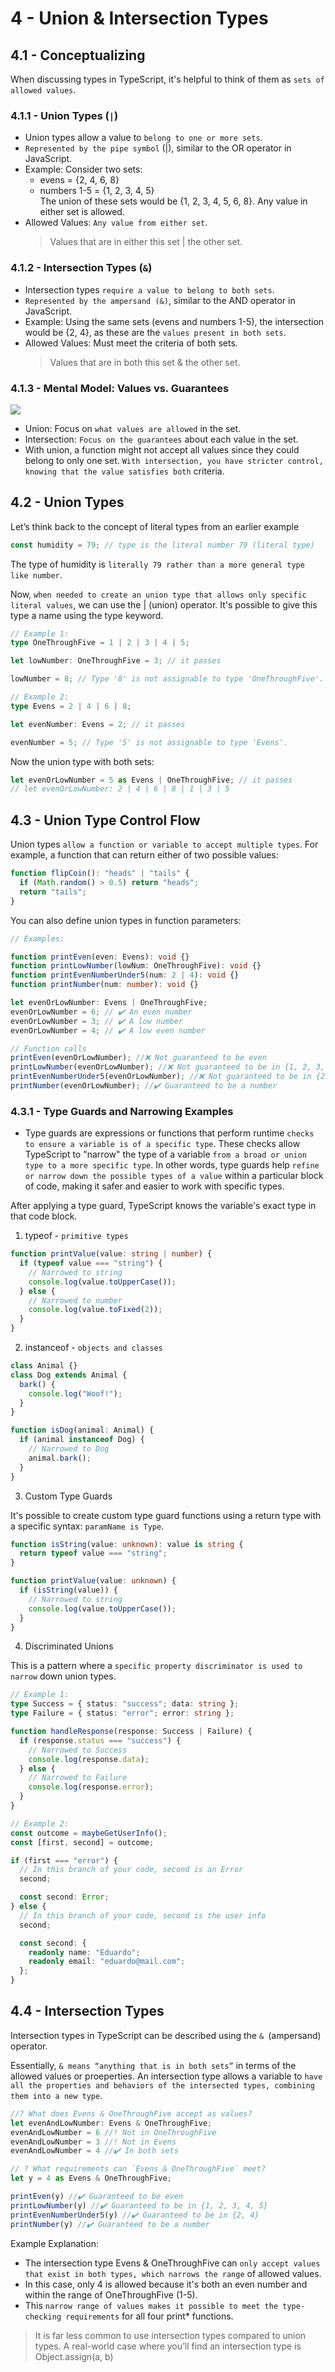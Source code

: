 # 4 - Union & Intersection Types

## 4.1 - Conceptualizing

When discussing types in TypeScript, it's helpful to think of them as `sets of allowed values`.

### 4.1.1 - Union Types (`|`)

- Union types allow a value to `belong to one or more sets`.
- `Represented by the pipe symbol` (|), similar to the OR operator in JavaScript.
- Example: Consider two sets:
  - evens = {2, 4, 6, 8}
  - numbers 1-5 = {1, 2, 3, 4, 5}  
    The union of these sets would be {1, 2, 3, 4, 5, 6, 8}. Any value in either set is allowed.
- Allowed Values: `Any value from either set`.
  > Values that are in either this set | the other set.

### 4.1.2 - Intersection Types (`&`)

- Intersection types `require a value to belong to both sets`.
- `Represented by the ampersand (&)`, similar to the AND operator in JavaScript.
- Example: Using the same sets (evens and numbers 1-5), the intersection would be {2, 4}, as these are the `values present in both sets`.
- Allowed Values: Must meet the criteria of both sets.
  > Values that are in both this set & the other set.

### 4.1.3 - Mental Model: Values vs. Guarantees

![](https://www.typescript-training.com/static/e0631284ba90dde4a2757980407264fd/2c95d/union-intersection-preview.png)

- Union: Focus on `what values are allowed` in the set.
- Intersection: `Focus on the guarantees` about each value in the set.
- With union, a function might not accept all values since they could belong to only one set. `With intersection, you have stricter control, knowing that the value satisfies both` criteria.

## 4.2 - Union Types

Let’s think back to the concept of literal types from an earlier example

```ts
const humidity = 79; // type is the literal number 79 (literal type)
```

The type of humidity is `literally 79 rather than a more general type like number`.

Now, `when needed to create an union type that allows only specific literal values`, we can use the | (union) operator. It's possible to give this type a name using the type keyword.

```ts
// Example 1:
type OneThroughFive = 1 | 2 | 3 | 4 | 5;

let lowNumber: OneThroughFive = 3; // it passes

lowNumber = 8; // Type '8' is not assignable to type 'OneThroughFive'.
```

```ts
// Example 2:
type Evens = 2 | 4 | 6 | 8;

let evenNumber: Evens = 2; // it passes

evenNumber = 5; // Type '5' is not assignable to type 'Evens'.
```

Now the union type with both sets:

```ts
let evenOrLowNumber = 5 as Evens | OneThroughFive; // it passes
// let evenOrLowNumber: 2 | 4 | 6 | 8 | 1 | 3 | 5
```

## 4.3 - Union Type Control Flow

Union types `allow a function or variable to accept multiple types`. For example, a function that can return either of two possible values:

```ts
function flipCoin(): "heads" | "tails" {
  if (Math.random() > 0.5) return "heads";
  return "tails";
}
```

You can also define union types in function parameters:

```ts
// Examples:

function printEven(even: Evens): void {}
function printLowNumber(lowNum: OneThroughFive): void {}
function printEvenNumberUnder5(num: 2 | 4): void {}
function printNumber(num: number): void {}

let evenOrLowNumber: Evens | OneThroughFive;
evenOrLowNumber = 6; // ✔️ An even number
evenOrLowNumber = 3; // ✔️ A low number
evenOrLowNumber = 4; // ✔️ A low even number

// Function calls
printEven(evenOrLowNumber); //❌ Not guaranteed to be even
printLowNumber(evenOrLowNumber); //❌ Not guaranteed to be in {1, 2, 3, 4, 5}
printEvenNumberUnder5(evenOrLowNumber); //❌ Not guaranteed to be in {2, 4}
printNumber(evenOrLowNumber); //✔️ Guaranteed to be a number
```

### 4.3.1 - Type Guards and Narrowing Examples

- Type guards are expressions or functions that perform runtime `checks to ensure a variable is of a specific type`. These checks allow TypeScript to "narrow" the type of a variable `from a broad or union type to a more specific type`. In other words, type guards help `refine or narrow down the possible types of a value` within a particular block of code, making it safer and easier to work with specific types.

After applying a type guard, TypeScript knows the variable's exact type in that code block.


1. typeof - `primitive types`

```ts
function printValue(value: string | number) {
  if (typeof value === "string") {
    // Narrowed to string
    console.log(value.toUpperCase());
  } else {
    // Narrowed to number
    console.log(value.toFixed(2));
  }
}
```

2. instanceof - `objects and classes`

```ts
class Animal {}
class Dog extends Animal {
  bark() {
    console.log("Woof!");
  }
}

function isDog(animal: Animal) {
  if (animal instanceof Dog) {
    // Narrowed to Dog
    animal.bark();
  }
}
```

3. Custom Type Guards

It's possible to create custom type guard functions using a return type with a specific syntax: `paramName is Type`.

```ts
function isString(value: unknown): value is string {
  return typeof value === "string";
}

function printValue(value: unknown) {
  if (isString(value)) {
    // Narrowed to string
    console.log(value.toUpperCase());
  }
}
```

4. Discriminated Unions

This is a pattern where a `specific property discriminator is used to narrow` down union types.

```ts
// Example 1:
type Success = { status: "success"; data: string };
type Failure = { status: "error"; error: string };

function handleResponse(response: Success | Failure) {
  if (response.status === "success") {
    // Narrowed to Success
    console.log(response.data);
  } else {
    // Narrowed to Failure
    console.log(response.error);
  }
}
```

```ts
// Example 2:
const outcome = maybeGetUserInfo();
const [first, second] = outcome;

if (first === "error") {
  // In this branch of your code, second is an Error
  second;

  const second: Error;
} else {
  // In this branch of your code, second is the user info
  second;

  const second: {
    readonly name: "Eduardo";
    readonly email: "eduardo@mail.com";
  };
}
```

## 4.4 - Intersection Types

Intersection types in TypeScript can be described using the `& `(ampersand) operator.

Essentially, `& means “anything that is in both sets”` in terms of the allowed values or proeperties. An intersection type allows a variable to `have all the properties and behaviors of the intersected types, combining them into a new type`.


```ts
//? What does Evens & OneThroughFive accept as values?
let evenAndLowNumber: Evens & OneThroughFive;
evenAndLowNumber = 6 //! Not in OneThroughFive
evenAndLowNumber = 3 //! Not in Evens
evenAndLowNumber = 4 //✔️ In both sets

// ? What requirements can `Evens & OneThroughFive` meet?
let y = 4 as Evens & OneThroughFive;

printEven(y) //✔️ Guaranteed to be even
printLowNumber(y) //✔️ Guaranteed to be in {1, 2, 3, 4, 5}
printEvenNumberUnder5(y) //✔️ Guaranteed to be in {2, 4}
printNumber(y) //✔️ Guaranteed to be a number
```

Example Explanation: 

- The intersection type Evens & OneThroughFive can `only accept values that exist in both types, which narrows the range` of allowed values.
- In this case, only 4 is allowed because it's both an even number and within the range of OneThroughFive (1-5).
- This `narrow range of values makes it possible to meet the type-checking requirements` for all four print* functions.

> It is far less common to use intersection types compared to union types. A real-world case where you’ll find an intersection type is Object.assign(a, b)